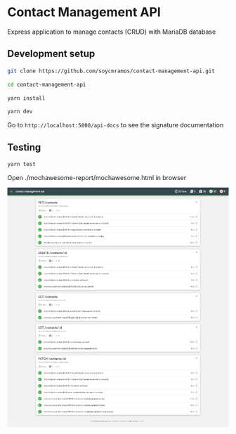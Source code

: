 # Contact Management API
Express application to manage contacts (CRUD) with MariaDB database

## Development setup

```bash
git clone https://github.com/soycmramos/contact-management-api.git
```

```bash
cd contact-management-api
```

```bash
yarn install
```

```bash
yarn dev
```

Go to `http://localhost:5000/api-docs` to see the signature documentation

## Testing

```bash
yarn test
```

Open ./mochawesome-report/mochawesome.html in browser

![Testing](./src/public/mocha-awesome-report.png)
